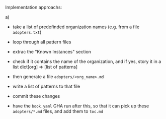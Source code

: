 Implementation approachs:


a)

- take a list of predefinded organization names (e.g. from a file `adopters.txt`)
- loop through all pattern files
- extrac the "Known Instances" section
- check if it contains the name of the organization, and if yes, story it in a list dict[org] => [list of patterns]
- then generate a file `adopters/<org_name>.md`
- write a list of patterns to that file
- commit these changes

- have the `book.yaml` GHA run after this, so that it can pick up these `adopters/*.md` files, and add them to `toc.md`